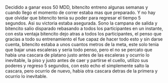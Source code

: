 [//]: # (esta es respuesta de: Despertar-tu-propio-stand)

Decidido a ganar esos 50 MDD, bitencito entreno algunas semanas y cuando llego el momento de correr estaba mas que preparado. Y no hay que olvidar que bitencito tenia su poder para regresar el tiempo 5 segundos. Asi su victoria estaba asegurada.
Sono la campana de salida y bitencito salio disparado rebasando a todos los participantes en un instante, con esta ventaja bitencito dejo atras a todos los participantes, el penso que gracias a todo su entrenamiento el fue capaz de hacer todo esto y sin darse cuenta, bitencito estaba a unos cuantos metros de la meta, este solo tenia que bajar unas escaleras y seria todo penso, pero el no se percato que habia una cascara de platano justo antes de las escaleras y ocurrio lo inevitable, la piso y justo antes de caer y partirse el cuello, utilizo sus poderes y regreso 5 segundos, con esto echo el simplemente salto la cascara, pero ocurrio de nuevo, habia otra cascara detras de la primera y ocurrio lo inevitable.

[//]: #[Murió](muerte-de-bitecito.md)
